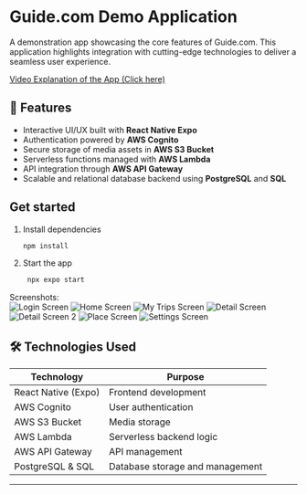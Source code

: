 # Guide.com Demo Application  

A demonstration app showcasing the core features of Guide.com. This application highlights integration with cutting-edge technologies to deliver a seamless user experience.

[Video Explanation of the App (Click here)](https://www.loom.com/share/5f5babd19a8b4572b1dfe6d5436e58ec?sid=08b8cca3-68fe-4c83-8f44-79144d525aef)

## 🚀 Features  

- Interactive UI/UX built with **React Native Expo**  
- Authentication powered by **AWS Cognito**  
- Secure storage of media assets in **AWS S3 Bucket**  
- Serverless functions managed with **AWS Lambda**  
- API integration through **AWS API Gateway**  
- Scalable and relational database backend using **PostgreSQL** and **SQL**  

## Get started

1. Install dependencies

   ```bash
   npm install
   ```

2. Start the app

   ```bash
    npx expo start
   ```

Screenshots:  
![Login Screen](https://github.com/user-attachments/assets/b7869c56-4575-4681-8aa4-39399fb9a462)
![Home Screen](https://github.com/user-attachments/assets/871987cd-c3e1-47a3-8966-7e4273032779)
![My Trips Screen](https://github.com/user-attachments/assets/71f67441-a060-42c9-9e73-4fb05cb47c51)
![Detail Screen](https://github.com/user-attachments/assets/633adb95-0963-40f8-85ea-50ec60e77c1b)
![Detail Screen 2](https://github.com/user-attachments/assets/7b023766-2915-46da-a026-8c7c464d09ff)
![Place Screen](https://github.com/user-attachments/assets/611bdfd2-7568-4296-8e85-7e1d2bd41628)
![Settings Screen](https://github.com/user-attachments/assets/20251859-ae5f-4663-b825-0d51e13cb918)



## 🛠 Technologies Used  

| **Technology**       | **Purpose**                       |  
|-----------------------|-----------------------------------|  
| React Native (Expo)   | Frontend development             |  
| AWS Cognito           | User authentication              |  
| AWS S3 Bucket         | Media storage                    |  
| AWS Lambda            | Serverless backend logic         |  
| AWS API Gateway       | API management                   |  
| PostgreSQL & SQL      | Database storage and management  |  

---
